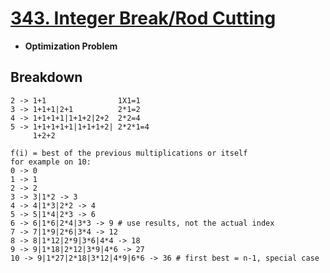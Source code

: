 # [343. Integer Break/Rod Cutting](https://leetcode.com/problems/integer-break/)

- **Optimization Problem**

## Breakdown

```text
2 -> 1+1                1X1=1
3 -> 1+1+1|2+1          2*1=2
4 -> 1+1+1+1|1+1+2|2+2  2*2=4
5 -> 1+1+1+1+1|1+1+1+2| 2*2*1=4
     1+2+2

f(i) = best of the previous multiplications or itself
for example on 10:
0 -> 0
1 -> 1
2 -> 2
3 -> 3|1*2 -> 3
4 -> 4|1*3|2*2 -> 4
5 -> 5|1*4|2*3 -> 6
6 -> 6|1*6|2*4|3*3 -> 9 # use results, not the actual index
7 -> 7|1*9|2*6|3*4 -> 12
8 -> 8|1*12|2*9|3*6|4*4 -> 18
9 -> 9|1*18|2*12|3*9|4*6 -> 27
10 -> 9|1*27|2*18|3*12|4*9|6*6 -> 36 # first best = n-1, special case
```
